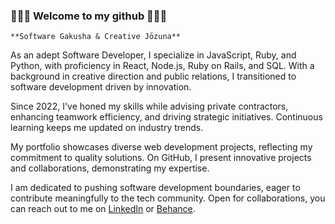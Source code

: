 ### 👾🚀👾 Welcome to my github 👾🚀👾
`**Software Gakusha & Creative Jōzuna**`

As an adept Software Developer, I specialize in JavaScript, Ruby, and Python, with proficiency in React, Node.js, Ruby on Rails, and SQL. With a background in creative direction and public relations, I transitioned to software development driven by innovation.

Since 2022, I've honed my skills while advising private contractors, enhancing teamwork efficiency, and driving strategic initiatives. Continuous learning keeps me updated on industry trends.

My portfolio showcases diverse web development projects, reflecting my commitment to quality solutions. On GitHub, I present innovative projects and collaborations, demonstrating my expertise.

I am dedicated to pushing software development boundaries, eager to contribute meaningfully to the tech community. Open for collaborations, you can reach out to me on [LinkedIn](https://www.linkedin.com/in/pablolizardi/) or [Behance](https://www.behance.net/pablolizardi).
